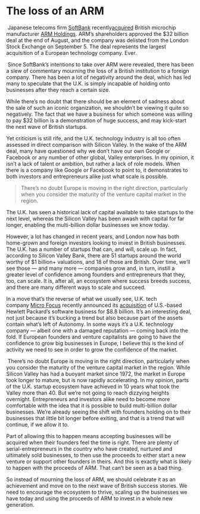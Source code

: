 # The loss of an ARM

​        Japanese telecoms firm [SoftBank](https://www.crunchbase.com/organization/softbank#/entity) recently[acquired](https://techcrunch.com/2016/09/05/softbank-has-completed-its-24b-cash-acquisition-of-arm-holdings/) British microchip manufacturer [ARM Holdings](https://www.arm.com/). ARM’s shareholders approved the $32 billion deal at the end of August, and the company was delisted from the London Stock Exchange on September 5. The deal represents the largest acquisition of a European technology company. Ever.

​	Since SoftBank’s intentions to take over ARM were revealed, there has been a slew of commentary mourning the loss of a British institution to a foreign company. There has been a lot of negativity around the deal, which has led many to speculate that the U.K. is simply incapable of holding onto businesses after they reach a certain size.

While there’s no doubt that there should be an element of sadness about the sale of such an iconic organization, we shouldn’t be viewing it quite so negatively. The fact that we have a business for which someone was willing to pay $32 billion is a demonstration of huge success, and may kick-start the next wave of British startups.

Yet criticism is still rife, and the U.K. technology industry is all too often assessed in direct comparison with Silicon Valley. In the wake of the ARM deal, many have questioned why we don’t have our own Google or Facebook or any number of other global, Valley enterprises. In my opinion, it isn’t a lack of talent or ambition, but rather a lack of role models. When there is a company like Google or Facebook to point to, it demonstrates to both investors and entrepreneurs alike just what scale is possible.

> There’s no doubt Europe is moving in the right direction, particularly when you consider the maturity of the venture capital market in the region.

The U.K. has seen a historical lack of capital available to take startups to the next level, whereas the Silicon Valley has been awash with capital for far longer, enabling the multi-billion dollar businesses we know today.

However, a lot has changed in recent years, and London now has both home-grown and foreign investors looking to invest in British businesses. The U.K. has a number of startups that can, and will, scale up. In fact, according to Silicon Valley Bank, there are 51 startups around the world worthy of $1 billion+ valuations, and 18 of those are British. Over time, we’ll see those — and many more — companies grow and, in turn, instill a greater level of confidence among founders and entrepreneurs that they, too, can scale. It is, after all, an ecosystem where success breeds success, and there are many different ways to scale and succeed.

In a move that’s the reverse of what we usually see, U.K. tech company [Micro Focus](https://www.crunchbase.com/organization/micro-focus) recently announced its [acquisition](http://www.reuters.com/article/us-hpenterprise-software-microfocus-idUSKCN11D2EU) of U.S.-based Hewlett Packard’s software business for $8.8 billion. It’s an interesting deal, not just because it’s bucking a trend but also because part of the assets contain what’s left of Autonomy. In some ways it’s a U.K. technology company — albeit one with a damaged reputation — coming back into the fold. If European founders and venture capitalists are going to have the confidence to grow big businesses in Europe, I believe this is the kind of activity we need to see in order to grow the confidence of the market.

​	There’s no doubt Europe is moving in the right direction, particularly when you consider the maturity of the venture capital market in the region. While Silicon Valley has had a buoyant market since 1972, the market in Europe took longer to mature, but is now rapidly accelerating. In my opinion, parts of the U.K. startup ecosystem have achieved in 10 years what took the Valley more than 40. But we’re not going to reach dizzying heights overnight. Entrepreneurs and investors alike need to become more comfortable with the idea that it is possible to build multi-billion dollar businesses. We’re already seeing the shift with founders holding on to their businesses that little bit longer before exiting, and that is a trend that will continue, if we allow it to.

Part of allowing this to happen means accepting businesses will be acquired when their founders feel the time is right. There are plenty of serial-entrepreneurs in the country who have created, nurtured and ultimately sold businesses, to then use the proceeds to either start a new venture or support other founders in theirs. And this is exactly what is likely to happen with the proceeds of ARM. That can’t be seen as a bad thing.

So instead of mourning the loss of ARM, we should celebrate it as an achievement and move on to the next wave of British success stories. We need to encourage the ecosystem to thrive, scaling up the businesses we have today and using the proceeds of ARM to invest in a whole new generation.

